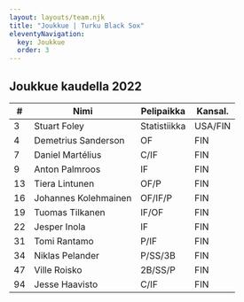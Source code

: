 ```yaml
---
layout: layouts/team.njk
title: "Joukkue | Turku Black Sox"
eleventyNavigation:
  key: Joukkue
  order: 3
---
```


## Joukkue kaudella 2022

| #   | Nimi                 | Pelipaikka   | Kansal. |
| --- | -------------------- | ------------ | ------- |
| 3   | Stuart Foley         | Statistiikka | USA/FIN |
| 4   | Demetrius Sanderson  | OF           | FIN     |
| 7   | Daniel Martélius     | C/IF         | FIN     |
| 9   | Anton Palmroos       | IF           | FIN     |
| 13  | Tiera Lintunen       | OF/P         | FIN     |
| 16  | Johannes Kolehmainen | OF/IF/P      | FIN     |
| 19  | Tuomas Tilkanen      | IF/OF        | FIN     |
| 22  | Jesper Inola         | IF           | FIN     |
| 31  | Tomi Rantamo         | P/IF         | FIN     |
| 34  | Niklas Pelander      | P/SS/3B      | FIN     |
| 47  | Ville Roisko         | 2B/SS/P      | FIN     |
| 94  | Jesse Haavisto       | C/IF         | FIN     |
